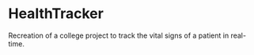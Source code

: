 # HealthTracker
Recreation of a college project to track the vital signs of a patient in real-time.
